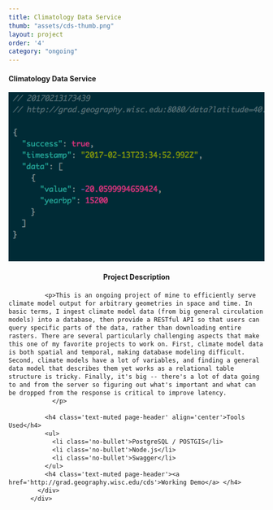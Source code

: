 ```yaml
---
title: Climatology Data Service
thumb: "assets/cds-thumb.png"
layout: project
order: '4'
category: "ongoing"
---
```

<div class="container">
    <div class="modal-content">
        <div class="modal-header">
            <h4 class="modal-title">Climatology Data Service</h4>
        </div>
        <div class="modal-body">
          <div class='row'>
            <div class ='col-sm-6'>
            <img src="../assets/cds-thumb.png" id='cds-thumb'/>
            </div>
            <div class='col-sm-6'>
              <h4 class='text-muted page-header' align="center">Project Description</h4>

              <p>This is an ongoing project of mine to efficiently serve climate model output for arbitrary geometries in space and time. In basic terms, I ingest climate model data (from big general circulation models) into a database, then provide a RESTful API so that users can query specific parts of the data, rather than downloading entire rasters. There are several particularly challenging aspects that make this one of my favorite projects to work on. First, climate model data is both spatial and temporal, making database modeling difficult. Second, climate models have a lot of variables, and finding a general data model that describes them yet works as a relational table structure is tricky. Finally, it's big -- there's a lot of data going to and from the server so figuring out what's important and what can be dropped from the response is critical to improve latency.
                </p>

              <h4 class='text-muted page-header' align='center'>Tools Used</h4>
              <ul>
                <li class='no-bullet'>PostgreSQL / POSTGIS</li>
                <li class='no-bullet'>Node.js</li>
                <li class='no-bullet'>Swagger</li>
              </ul>
              <h4 class='text-muted page-header'><a href='http://grad.geography.wisc.edu/cds'>Working Demo</a> </h4>
            </div>
          </div>
</div>
